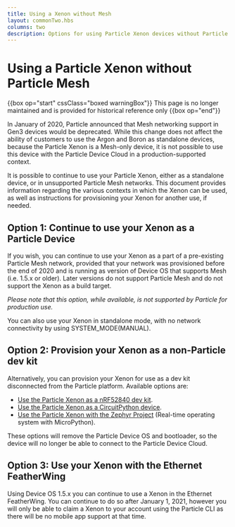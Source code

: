 ```yaml
---
title: Using a Xenon without Mesh
layout: commonTwo.hbs
columns: two
description: Options for using Particle Xenon devices without Particle Mesh
---
```


# Using a Particle Xenon without Particle Mesh

{{box op="start" cssClass="boxed warningBox"}}
This page is no longer maintained and is provided for historical reference only
{{box op="end"}}

In January of 2020, Particle announced that Mesh networking support in Gen3 devices would be deprecated. While this change does not affect the ability of customers to use the Argon and Boron as standalone devices, because the Particle Xenon is a Mesh-only device, it is not possible to use this device with the Particle Device Cloud in a production-supported context.

It is possible to continue to use your Particle Xenon, either as a standalone device, or in unsupported Particle Mesh networks. This document provides information regarding the various contexts in which the Xenon can be used, as well as instructions for provisioning your Xenon for another use, if needed.

## Option 1: Continue to use your Xenon as a Particle Device

If you wish, you can continue to use your Xenon as a part of a pre-existing Particle Mesh network, provided that your network was provisioned before the end of 2020 and is running as version of Device OS that supports Mesh (i.e. 1.5.x or older). Later versions do not support Particle Mesh and do not support the Xenon as a build target.

*_Please note that this option, while available, is not supported by Particle for production use._*

You can also use your Xenon in standalone mode, with no network connectivity by using SYSTEM_MODE(MANUAL).

## Option 2: Provision your Xenon as a non-Particle dev kit

Alternatively, you can provision your Xenon for use as a dev kit disconnected from the Particle platform. Available options are:

- [Use the Particle Xenon as a nRF52840 dev kit](/reference/discontinued/hardware/xenon-nordic-sdk/).
- [Use the Particle Xenon as a CircuitPython device](/archives/xenon-circuit-python/).
- [Use the Particle Xenon with the Zephyr Project](https://docs.zephyrproject.org/latest/boards/arm/particle_xenon/doc/index.html) (Real-time operating system with MicroPython).

These options will remove the Particle Device OS and bootloader, so the device will no longer be able to connect to the Particle Device Cloud.

## Option 3: Use your Xenon with the Ethernet FeatherWing

Using Device OS 1.5.x you can continue to use a Xenon in the Ethernet FeatherWing. You can continue to do so after January 1, 2021, however you will only be able to claim a Xenon to your account using the Particle CLI as there will be no mobile app support at that time.
